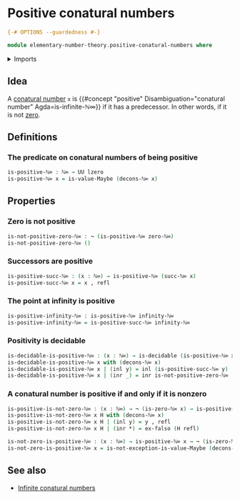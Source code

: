 # Positive conatural numbers

```agda
{-# OPTIONS --guardedness #-}

module elementary-number-theory.positive-conatural-numbers where
```

<details><summary>Imports</summary>

```agda
open import elementary-number-theory.conatural-numbers
open import elementary-number-theory.zero-conatural-numbers

open import foundation.coproduct-types
open import foundation.decidable-types
open import foundation.dependent-pair-types
open import foundation.maybe
open import foundation.negation
open import foundation.universe-levels

open import foundation-core.empty-types
open import foundation-core.identity-types
```

</details>

## Idea

A [conatural number](elementary-number-theory.conatural-numbers.md) `x` is
{{#concept "positive" Disambiguation="conatural number" Agda=is-infinite-ℕ∞}} if
it has a predecessor. In other words, if it is not
[zero](elementary-number-theory.zero-conatural-numbers.md).

## Definitions

### The predicate on conatural numbers of being positive

```agda
is-positive-ℕ∞ : ℕ∞ → UU lzero
is-positive-ℕ∞ x = is-value-Maybe (decons-ℕ∞ x)
```

## Properties

### Zero is not positive

```agda
is-not-positive-zero-ℕ∞ : ¬ (is-positive-ℕ∞ zero-ℕ∞)
is-not-positive-zero-ℕ∞ ()
```

### Successors are positive

```agda
is-positive-succ-ℕ∞ : (x : ℕ∞) → is-positive-ℕ∞ (succ-ℕ∞ x)
is-positive-succ-ℕ∞ x = x , refl
```

### The point at infinity is positive

```agda
is-positive-infinity-ℕ∞ : is-positive-ℕ∞ infinity-ℕ∞
is-positive-infinity-ℕ∞ = is-positive-succ-ℕ∞ infinity-ℕ∞
```

### Positivity is decidable

```agda
is-decidable-is-positive-ℕ∞ : (x : ℕ∞) → is-decidable (is-positive-ℕ∞ x)
is-decidable-is-positive-ℕ∞ x with (decons-ℕ∞ x)
is-decidable-is-positive-ℕ∞ x | (inl y) = inl (is-positive-succ-ℕ∞ y)
is-decidable-is-positive-ℕ∞ x | (inr _) = inr is-not-positive-zero-ℕ∞
```

### A conatural number is positive if and only if it is nonzero

```agda
is-positive-is-not-zero-ℕ∞ : (x : ℕ∞) → ¬ (is-zero-ℕ∞ x) → is-positive-ℕ∞ x
is-positive-is-not-zero-ℕ∞ x H with (decons-ℕ∞ x)
is-positive-is-not-zero-ℕ∞ x H | (inl y) = y , refl
is-positive-is-not-zero-ℕ∞ x H | (inr *) = ex-falso (H refl)

is-not-zero-is-positive-ℕ∞ : (x : ℕ∞) → is-positive-ℕ∞ x → ¬ (is-zero-ℕ∞ x)
is-not-zero-is-positive-ℕ∞ x = is-not-exception-is-value-Maybe (decons-ℕ∞ x)
```

## See also

- [Infinite conatural numbers](elementary-number-theory.infinite-conatural-numbers.md)
